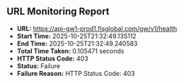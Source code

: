 ## URL Monitoring Report

- **URL:** https://api-gw1-prod1.fisglobal.com/gw/v1/health
- **Start Time:** 2025-10-25T21:32:49.135112
- **End Time:** 2025-10-25T21:32:49.240583
- **Total Time Taken:** 0.105471 seconds
- **HTTP Status Code:** 403
- **Status:** Failure
- **Failure Reason:** HTTP Status Code: 403
